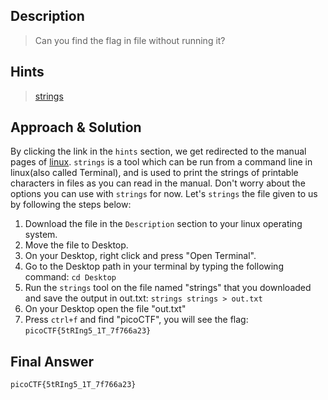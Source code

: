 ## Description

> Can you find the flag in file without running it?


## Hints

> [strings](https://linux.die.net/man/1/strings)


## Approach & Solution

By clicking the link in the `hints` section, we get redirected to the manual pages of [linux](https://en.wikipedia.org/wiki/Linux). `strings` is a tool which can be run from a command line in linux(also called Terminal), and is used to print the strings of printable characters in files as you can read in the manual.
Don't worry about the options you can use with `strings` for now. Let's `strings` the file given to us by following the steps below:

1. Download the file in the `Description` section to your linux operating system.
2. Move the file to Desktop.
3. On your Desktop, right click and press "Open Terminal".
4. Go to the Desktop path in your terminal by typing the following command: `cd Desktop`
5. Run the `strings` tool on the file named "strings" that you downloaded and save the output in out.txt: `strings strings > out.txt`
6. On your Desktop open the file "out.txt"
7. Press `ctrl+f` and find "picoCTF", you will see the flag: `picoCTF{5tRIng5_1T_7f766a23}`


## Final Answer 

`picoCTF{5tRIng5_1T_7f766a23}`
